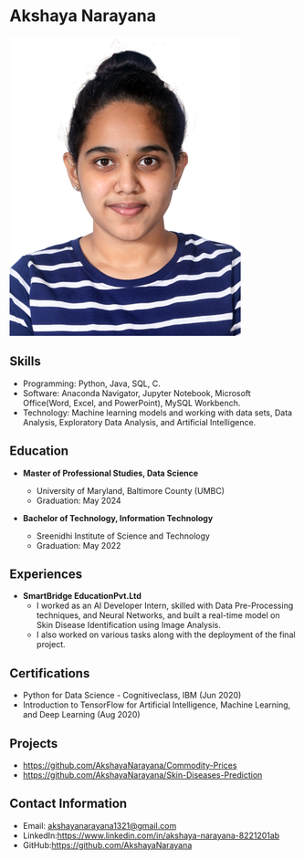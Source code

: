 # Akshaya Narayana


![Akshaya](1.jpg)

## Skills
- Programming: Python, Java, SQL, C.
- Software: Anaconda Navigator, Jupyter Notebook, Microsoft Office(Word, Excel, and PowerPoint), MySQL Workbench.
- Technology: Machine learning models and working with data sets, Data Analysis, Exploratory Data Analysis, and Artificial Intelligence.

## Education
- **Master of Professional Studies, Data Science**
  - University of Maryland, Baltimore County (UMBC)
  - Graduation: May 2024

- **Bachelor of Technology, Information Technology**
  - Sreenidhi Institute of Science and Technology
  - Graduation: May 2022


## Experiences
- **SmartBridge EducationPvt.Ltd**
  - I worked as an AI Developer Intern, skilled with Data Pre-Processing techniques, and Neural Networks, and built a real-time model on Skin Disease Identification using Image Analysis.
  - I also worked on various tasks along with the deployment of the final project.

## Certifications
- Python for Data Science - Cognitiveclass, IBM	 (Jun 2020)
- Introduction to TensorFlow for Artificial Intelligence, Machine Learning, and Deep Learning	 (Aug 2020) 


## Projects
- https://github.com/AkshayaNarayana/Commodity-Prices
- https://github.com/AkshayaNarayana/Skin-Diseases-Prediction

## Contact Information
- Email: akshayanarayana1321@gmail.com
- LinkedIn:https://www.linkedin.com/in/akshaya-narayana-8221201ab
- GitHub:https://github.com/AkshayaNarayana
